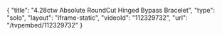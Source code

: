 {
    "title": "4.28ctw Absolute RoundCut Hinged Bypass Bracelet",
    "type": "solo",
    "layout": "iframe-static",
    "videoId": "112329732",
    "url": "\/tvpembed\/112329732"
}